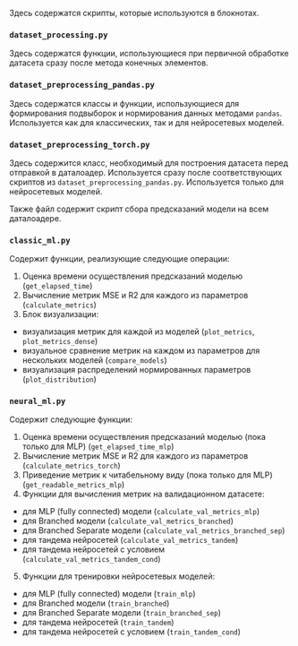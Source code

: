 Здесь содержатся скрипты, которые используются в блокнотах.

### `dataset_processing.py`
Здесь содержатся функции, использующиеся при первичной обработке датасета сразу после метода конечных элементов.

### `dataset_preprocessing_pandas.py`
Здесь содержатся классы и функции, использующиеся для формирования подвыборок и нормирования данных методами `pandas`. Используется как для классических, так и для нейросетевых моделей.

### `dataset_preprocessing_torch.py`
Здесь содержится класс, необходимый для построения датасета перед отправкой в даталоадер. Используется сразу после соответствующих скриптов из `dataset_preprocessing_pandas.py`. Используется только для нейросетевых моделей.

Также файл содержит скрипт сбора предсказаний модели на всем даталоадере.

### `classic_ml.py`
Содержит функции, реализующие следующие операции:
1. Оценка времени осуществления предсказаний моделью (`get_elapsed_time`)
2. Вычисление метрик MSE и R2 для каждого из параметров (`calculate_metrics`)
3. Блок визуализации:
  - визуализация метрик для каждой из моделей (`plot_metrics`, `plot_metrics_dense`)
  - визуальное сравнение метрик на каждом из параметров для нескольких моделей (`compare_models`)
  - визуализация распределений нормированных параметров (`plot_distribution`)

### `neural_ml.py`
Содержит следующие функции:
1. Оценка времени осуществления предсказаний моделью (пока только для MLP) (`get_elapsed_time_mlp`)
2. Вычисление метрик MSE и R2 для каждого из параметров (`calculate_metrics_torch`)
3. Приведение метрик к читабельному виду (пока только для MLP) (`get_readable_metrics_mlp`)
4. Функции для вычисления метрик на валидационном датасете:
  - для MLP (fully connected) модели (`calculate_val_metrics_mlp`)
  - для Branched модели (`calculate_val_metrics_branched`)
  - для Branched Separate модели (`calculate_val_metrics_branched_sep`)
  - для тандема нейросетей (`calculate_val_metrics_tandem`)
  - для тандема нейросетей с условием (`calculate_val_metrics_tandem_cond`)
5. Функции для тренировки нейросетевых моделей:
  - для MLP (fully connected) модели (`train_mlp`)
  - для Branched модели (`train_branched`)
  - для Branched Separate модели (`train_branched_sep`)
  - для тандема нейросетей (`train_tandem`)
  - для тандема нейросетей с условием (`train_tandem_cond`)
